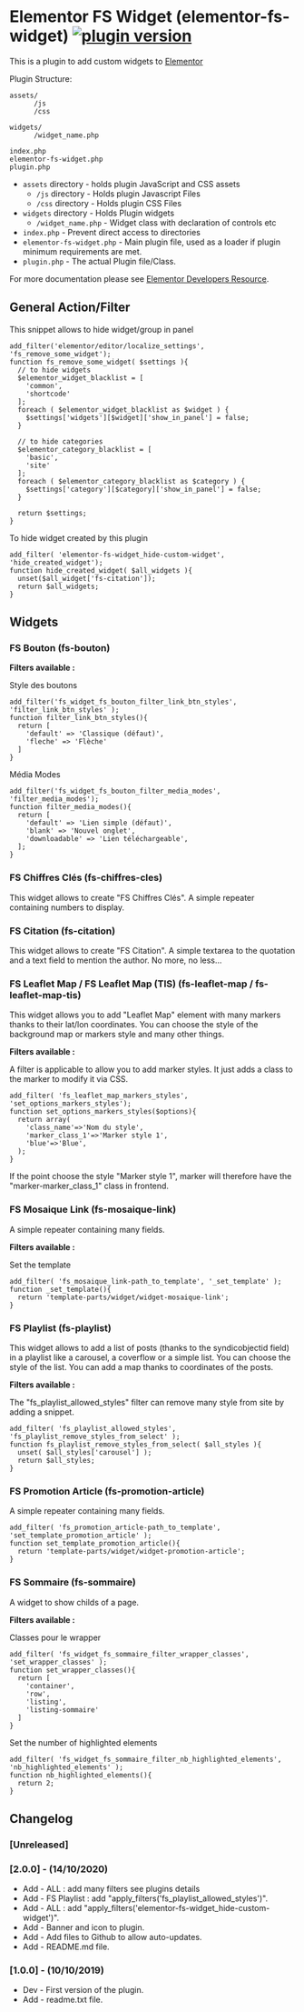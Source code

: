# Elementor FS Widget (elementor-fs-widget) [![plugin version](https://img.shields.io/badge/version-v2.1.0-color.svg)](https://github.com/Faire-savoir/elementor-fs-widget/releases/latest)

This is a plugin to add custom widgets to [Elementor](https://github.com/pojome/elementor/)

Plugin Structure:
```
assets/
      /js
      /css

widgets/
      /widget_name.php

index.php
elementor-fs-widget.php
plugin.php
```

* `assets` directory - holds plugin JavaScript and CSS assets
  * `/js` directory - Holds plugin Javascript Files
  * `/css` directory - Holds plugin CSS Files
* `widgets` directory - Holds Plugin widgets
  * `/widget_name.php` - Widget class with declaration of controls etc
* `index.php`	- Prevent direct access to directories
* `elementor-fs-widget.php`	- Main plugin file, used as a loader if plugin minimum requirements are met.
* `plugin.php` - The actual Plugin file/Class.

For more documentation please see [Elementor Developers Resource](https://developers.elementor.com/creating-an-extension-for-elementor/).


## General Action/Filter

This snippet allows to hide widget/group in panel

```		
add_filter('elementor/editor/localize_settings', 'fs_remove_some_widget');
function fs_remove_some_widget( $settings ){
  // to hide widgets
  $elementor_widget_blacklist = [
    'common',
    'shortcode'
  ];
  foreach ( $elementor_widget_blacklist as $widget ) {
    $settings['widgets'][$widget]['show_in_panel'] = false;
  }
  
  // to hide categories
  $elementor_category_blacklist = [
    'basic',
    'site'
  ];
  foreach ( $elementor_category_blacklist as $category ) {
    $settings['category'][$category]['show_in_panel'] = false;
  }
  
  return $settings;
}
```

To hide widget created by this plugin
```	
add_filter( 'elementor-fs-widget_hide-custom-widget', 'hide_created_widget');
function hide_created_widget( $all_widgets ){
  unset($all_widget['fs-citation']);
  return $all_widgets;
}
```


## Widgets

### FS Bouton (fs-bouton)

**Filters available :**

Style des boutons 

```
add_filter('fs_widget_fs_bouton_filter_link_btn_styles', 'filter_link_btn_styles' );
function filter_link_btn_styles(){
  return [
    'default' => 'Classique (défaut)',
    'fleche' => 'Flèche'
  ]
}
```

Média Modes
```
add_filter('fs_widget_fs_bouton_filter_media_modes', 'filter_media_modes');
function filter_media_modes(){
  return [
    'default' => 'Lien simple (défaut)',
    'blank' => 'Nouvel onglet',
    'downloadable' => 'Lien téléchargeable',
  ];
}
```

### FS Chiffres Clés (fs-chiffres-cles)

This widget allows to create "FS Chiffres Clés". A simple repeater containing numbers to display.

### FS Citation (fs-citation)

This widget allows to create "FS Citation". A simple textarea to the quotation and a text field to mention the author.
No more, no less...

### FS Leaflet Map / FS Leaflet Map (TIS) (fs-leaflet-map / fs-leaflet-map-tis)

This widget allows you to add "Leaflet Map" element with many markers thanks to their lat/lon coordinates.
You can choose the style of the background map or markers style and many other things.

**Filters available :**

A filter is applicable to allow you to add marker styles.
It just adds a class to the marker to modify it via CSS.
```
add_filter( 'fs_leaflet_map_markers_styles', 'set_options_markers_styles');
function set_options_markers_styles($options){
  return array(
    'class_name'=>'Nom du style',
    'marker_class_1'=>'Marker style 1',
    'blue'=>'Blue',
  );
}
```
If the point choose the style "Marker style 1", marker will therefore have the "marker-marker_class_1" class in frontend.

### FS Mosaique Link (fs-mosaique-link)

A simple repeater containing many fields.

**Filters available :**

Set the template
```
add_filter( 'fs_mosaique_link-path_to_template', '_set_template' );
function _set_template(){
  return 'template-parts/widget/widget-mosaique-link';
}
```

### FS Playlist (fs-playlist)

This widget allows to add a list of posts (thanks to the syndicobjectid field) in a playlist like a carousel, a coverflow or a simple list.
You can choose the style of the list. You can add a map thanks to coordinates of the posts.

**Filters available :**

The "fs_playlist_allowed_styles" filter can remove many style from site by adding a snippet.
```
add_filter( 'fs_playlist_allowed_styles', 'fs_playlist_remove_styles_from_select' );
function fs_playlist_remove_styles_from_select( $all_styles ){
  unset( $all_styles['carousel'] );
  return $all_styles;
}
```

### FS Promotion Article (fs-promotion-article)

A simple repeater containing many fields.

```
add_filter( 'fs_promotion_article-path_to_template', 'set_template_promotion_article' );
function set_template_promotion_article(){
  return 'template-parts/widget/widget-promotion-article';
}
```

### FS Sommaire (fs-sommaire)

A widget to show childs of a page.

**Filters available :**

Classes pour le wrapper
```
add_filter( 'fs_widget_fs_sommaire_filter_wrapper_classes', 'set_wrapper_classes' );
function set_wrapper_classes(){
  return [
    'container',
    'row',
    'listing',
    'listing-sommaire'
  ]
}
```

Set the number of highlighted elements
```
add_filter( 'fs_widget_fs_sommaire_filter_nb_highlighted_elements', 'nb_highlighted_elements' );
function nb_highlighted_elements(){
  return 2;
}
```


## Changelog

### [Unreleased]

### [2.0.0] - (14/10/2020)

* Add - ALL : add many filters see plugins details
* Add - FS Playlist : add "apply_filters('fs_playlist_allowed_styles')".
* Add - ALL : add "apply_filters('elementor-fs-widget_hide-custom-widget')".
* Add - Banner and icon to plugin.
* Add - Add files to Github to allow auto-updates.
* Add - README.md file.

### [1.0.0] - (10/10/2019)

* Dev - First version of the plugin.
* Add - readme.txt file.
